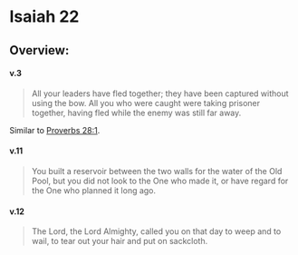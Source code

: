 # Isaiah 22

## Overview:



#### v.3
>All your leaders have fled together; they have been captured without using the bow. All you who were caught were taking prisoner together, having fled while the enemy was still far away.

Similar to [Proverbs 28:1](Proverbs28#v.1).

#### v.11
>You built a reservoir between the two walls for the water of the Old Pool, but you did not look to the One who made it, or have regard for the One who planned it long ago.

#### v.12
>The Lord, the Lord Almighty, called you on that day to weep and to wail, to tear out your hair and put on sackcloth.

